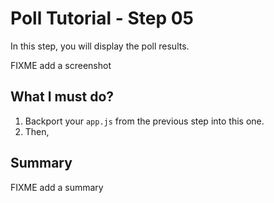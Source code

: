 # Poll Tutorial - Step 05

In this step, you will display the poll results.

FIXME add a screenshot

## What I must do?

1. Backport your `app.js` from the previous step into this one.
2. Then, 

## Summary

FIXME add a summary
